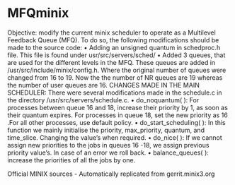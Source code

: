 # MFQminix
Objective: modify the current minix scheduler to operate as a Multilevel Feedback Queue (MFQ).
To do so, the following modifications should be made to the source code:
• Adding an unsigned quantum in schedproc.h file. This file
is found under usr/src/servers/sched/
• Added 3 queues, that are used for the different levels in the
MFQ. These queues are added in /usr/src/include/minix/config.h.
Where the original number of queues were changed from 16 to 19.
Now the the number of NR queues are 19 whereas the number of user
queues are 16.
CHANGES MADE IN THE MAIN SCHEDULER:
There were several modifications made in the schedule.c in
the directory /usr/src/servers/schedule.c.
• do_noquantum( ): For processes between queue 16 and 18,
increase their priority by 1, as soon as their quantum expires. For
processes in
queue 18, set the new priority as 16 .For all other
processes, use default policy.
• do_start_scheduling( ): In this function we mainly initialise the
priority, max_priority, quantum, and time_slice. Changing the value’s
when required.
• do_nice( ): If we cannot assign new priorities to the jobs in
queues 16 -18, we assign previous priority value’s. In case of an
error we roll back.
• balance_queues( ): increase the priorities of all the jobs by
one.

Official MINIX sources - Automatically replicated from gerrit.minix3.org
